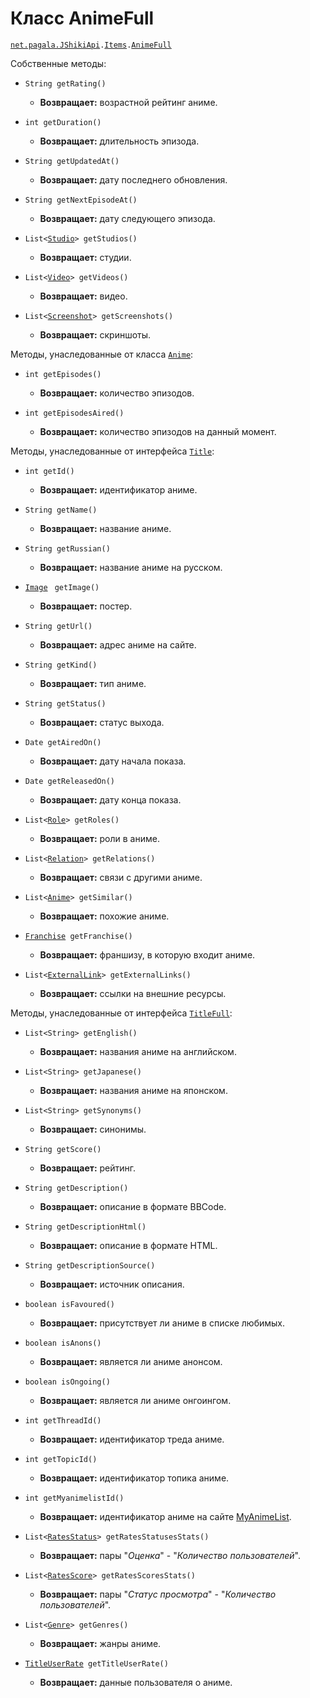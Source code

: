 [//]: # (Created by Firely-Pasha on 16.12.2017)

# Класс AnimeFull

[`net.pagala.JShikiApi`](../../README.md)`.`[`Items`](../Items.md)`.`[`AnimeFull`](../../src/main/java/net/pagala/JShikiApi/Items/AnimeFull.java)

Собственные методы:

* `String getRating()`
    * **Возвращает:** возрастной рейтинг аниме.

* `int getDuration()`
    * **Возвращает:** длительность эпизода.

* `String getUpdatedAt()`
    * **Возвращает:** дату последнего обновления.

* `String getNextEpisodeAt()`
    * **Возвращает:** дату следующего эпизода.

* `List<`[`Studio`](./Studio.md)`> getStudios()`
    * **Возвращает:** студии.

* `List<`[`Video`](./Video.md)`> getVideos()`
    * **Возвращает:** видео.

* `List<`[`Screenshot`](./Screenshot.md)`> getScreenshots()`
    * **Возвращает:** скриншоты.


Методы, унаследованные от класса [`Anime`](./Anime.md):

* `int getEpisodes()`
    * **Возвращает:** количество эпизодов.

* `int getEpisodesAired()`
    * **Возвращает:** количество эпизодов на данный момент.

Методы, унаследованные от интерфейса [`Title`](./Title.md):

* `int getId()`
    * **Возвращает:** идентификатор аниме.

* `String getName()`
    * **Возвращает:** название аниме.

* `String getRussian()`
    * **Возвращает:** название аниме на русском.

* [`Image`](./Image.md) ` getImage()`
    * **Возвращает:** постер.

* `String getUrl()`
    * **Возвращает:** адрес аниме на сайте.

* `String getKind()`
    * **Возвращает:** тип аниме.

* `String getStatus()`
    * **Возвращает:** статус выхода.

* `Date getAiredOn()`
    * **Возвращает:** дату начала показа.

* `Date getReleasedOn()`
    * **Возвращает:** дату конца показа.

* `List<`[`Role`](./Role.md)`> getRoles()`
    * **Возвращает:** роли в аниме.

* `List<`[`Relation`](./Relation.md)`> getRelations()`
    * **Возвращает:** связи с другими аниме.

* `List<`[`Anime`](./Anime.md)`> getSimilar()`
    * **Возвращает:** похожие аниме.

* [`Franchise`](./Franchise.md)` getFranchise()`
    * **Возвращает:** франшизу, в которую входит аниме.

* `List<`[`ExternalLink`](./ExternalLink.md)`> getExternalLinks()`
    * **Возвращает:** ссылки на внешние ресурсы.

Методы, унаследованные от интерфейса [`TitleFull`](./TitleFull.md):

* `List<String> getEnglish()`
    * **Возвращает:** названия аниме на английском.

* `List<String> getJapanese()`
    * **Возвращает:** названия аниме на японском.

* `List<String> getSynonyms()`
    * **Возвращает:** синонимы.

* `String getScore()`
    * **Возвращает:** рейтинг.

* `String getDescription()`
    * **Возвращает:** описание в формате BBCode.

* `String getDescriptionHtml()`
    * **Возвращает:** описание в формате HTML.

* `String getDescriptionSource()`
    * **Возвращает:** источник описания.

* `boolean isFavoured()`
    * **Возвращает:** присутствует ли аниме в списке любимых.

* `boolean isAnons()`
    * **Возвращает:** является ли аниме анонсом.

* `boolean isOngoing()`
    * **Возвращает:** является ли аниме онгоингом.

* `int getThreadId()`
    * **Возвращает:** идентификатор треда аниме.

* `int getTopicId()`
    * **Возвращает:** идентификатор топика аниме.

* `int getMyanimelistId()`
    * **Возвращает:** идентификатор аниме на сайте [MyAnimeList](https://myanimelist.net/).

* `List<`[`RatesStatus`](./RateStatus.md)`> getRatesStatusesStats()`
    * **Возвращает:** пары "*Оценка*" - "*Количество пользователей*".

* `List<`[`RatesScore`](./RateScore.md)`> getRatesScoresStats()`
    * **Возвращает:** пары "*Статус просмотра*" - "*Количество пользователей*".

* `List<`[`Genre`](./Genre.md)`> getGenres()`
    * **Возвращает:** жанры аниме.

* [`TitleUserRate`](./TitleUserRate.md)` getTitleUserRate()`
    * **Возвращает:** данные пользователя о аниме.